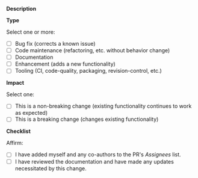 <!--

INSTRUCTIONS

- Please do not commit temporary, backup, or binary files.
- Please remove commented-out code.
- Please ensure code, config files, etc., contain no hardcoded paths.
- Please format code snippets in PR description/comments with ```code block``` or `inline code`.
- Please consider adding your own review comments to guide other reviewers.

-->

**Description**

<!-- A summary of the change, including relevant motivation, context, useful links, etc. -->

**Type**

Select one or more:

- [ ] Bug fix (corrects a known issue)
- [ ] Code maintenance (refactoring, etc. without behavior change)
- [ ] Documentation
- [ ] Enhancement (adds a new functionality)
- [ ] Tooling (CI, code-quality, packaging, revision-control, etc.)

**Impact**

Select one:

- [ ] This is a non-breaking change (existing functionality continues to work as expected)
- [ ] This is a breaking change (changes existing functionality)

**Checklist**

Affirm:

- [ ] I have added myself and any co-authors to the PR's _Assignees_ list.
- [ ] I have reviewed the documentation and have made any updates necessitated by this change.
